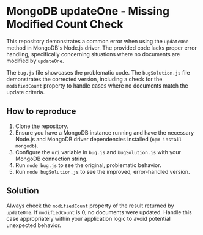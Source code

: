 # MongoDB updateOne - Missing Modified Count Check

This repository demonstrates a common error when using the `updateOne` method in MongoDB's Node.js driver.  The provided code lacks proper error handling, specifically concerning situations where no documents are modified by `updateOne`.

The `bug.js` file showcases the problematic code. The `bugSolution.js` file demonstrates the corrected version, including a check for the `modifiedCount` property to handle cases where no documents match the update criteria.

## How to reproduce

1.  Clone the repository.
2.  Ensure you have a MongoDB instance running and have the necessary Node.js and MongoDB driver dependencies installed (`npm install mongodb`).
3.  Configure the `uri` variable in `bug.js` and `bugSolution.js` with your MongoDB connection string.
4.  Run `node bug.js` to see the original, problematic behavior.
5.  Run `node bugSolution.js` to see the improved, error-handled version.

## Solution

Always check the `modifiedCount` property of the result returned by `updateOne`.  If `modifiedCount` is 0, no documents were updated.  Handle this case appropriately within your application logic to avoid potential unexpected behavior.